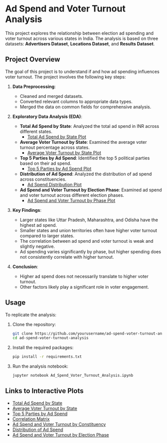 
# **Ad Spend and Voter Turnout Analysis**

This project explores the relationship between election ad spending and voter turnout across various states in India. The analysis is based on three datasets: **Advertisers Dataset**, **Locations Dataset**, and **Results Dataset**.

## **Project Overview**

The goal of this project is to understand if and how ad spending influences voter turnout. The project involves the following key steps:

1. **Data Preprocessing**:
   - Cleaned and merged datasets.
   - Converted relevant columns to appropriate data types.
   - Merged the data on common fields for comprehensive analysis.

2. **Exploratory Data Analysis (EDA)**:
   - **Total Ad Spend by State**: Analyzed the total ad spend in INR across different states.
     - [Total Ad Spend by State Plot](https://github.com/aarish22/ElectionAdSpendingAnalysis/blob/main/Plots/topadSpendbyState.png)
   - **Average Voter Turnout by State**: Examined the average voter turnout percentage across states.
     - [Average Voter Turnout by State Plot](https://github.com/aarish22/ElectionAdSpendingAnalysis/blob/main/Plots/avgvoterturnputbystate.png)
   - **Top 5 Parties by Ad Spend**: Identified the top 5 political parties based on their ad spend.
     - [Top 5 Parties by Ad Spend Plot](https://github.com/aarish22/ElectionAdSpendingAnalysis/blob/main/Plots/top%205%20parties%20by%20ad%20spend.png)
   - **Distribution of Ad Spend**: Analyzed the distribution of ad spend across constituencies.
     - [Ad Spend Distribution Plot](https://github.com/aarish22/ElectionAdSpendingAnalysis/blob/main/Plots/dist%20of%20ad%20spend.png)
   - **Ad Spend and Voter Turnout by Election Phase**: Examined ad spend and voter turnout across different election phases.
     - [Ad Spend and Voter Turnout by Phase Plot](https://github.com/aarish22/ElectionAdSpendingAnalysis/blob/main/Plots/ad%20spend%20and%20voter%20trun%20out%20by%20elction%20phase.png)

3. **Key Findings**:
   - Larger states like Uttar Pradesh, Maharashtra, and Odisha have the highest ad spend.
   - Smaller states and union territories often have higher voter turnout compared to larger states.
   - The correlation between ad spend and voter turnout is weak and slightly negative.
   - Ad spending varies significantly by phase, but higher spending does not consistently correlate with higher turnout.

4. **Conclusion**:
   - Higher ad spend does not necessarily translate to higher voter turnout.
   - Other factors likely play a significant role in voter engagement.

## **Usage**

To replicate the analysis:

1. Clone the repository:
   ```bash
   git clone https://github.com/yourusername/ad-spend-voter-turnout-analysis.git
   cd ad-spend-voter-turnout-analysis
   ```
2. Install the required packages:
   ```bash
   pip install -r requirements.txt
   ```
3. Run the analysis notebook:
   ```bash
   jupyter notebook Ad_Spend_Voter_Turnout_Analysis.ipynb
   ```

## **Links to Interactive Plots**

- [Total Ad Spend by State](https://plotly.com/~user/1)
- [Average Voter Turnout by State](https://plotly.com/~user/2)
- [Top 5 Parties by Ad Spend](https://plotly.com/~user/3)
- [Correlation Matrix](https://plotly.com/~user/4)
- [Ad Spend and Voter Turnout by Constituency](https://plotly.com/~user/5)
- [Distribution of Ad Spend](https://plotly.com/~user/6)
- [Ad Spend and Voter Turnout by Election Phase](https://plotly.com/~user/7)
